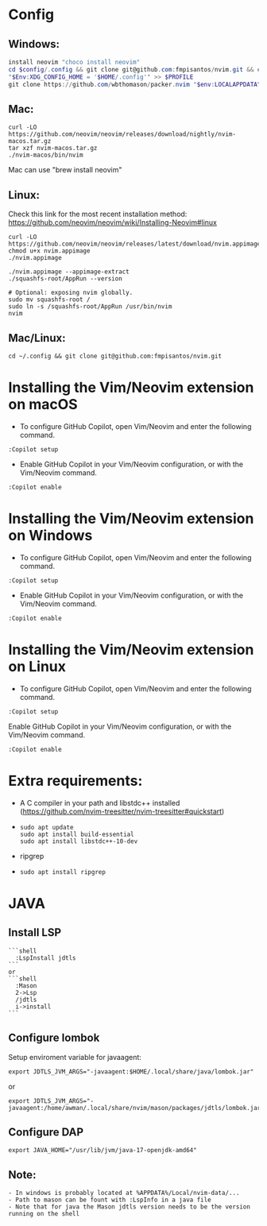 # Config
## Windows: 
```powershell
install neovim "choco install neovim"
cd $config/.config && git clone git@github.com:fmpisantos/nvim.git && cd nvim
"$Env:XDG_CONFIG_HOME = '$HOME/.config'" >> $PROFILE
git clone https://github.com/wbthomason/packer.nvim "$env:LOCALAPPDATA\nvim-data\site\pack\packer\start\packer.nvim"
```
## Mac:
```shell
curl -LO https://github.com/neovim/neovim/releases/download/nightly/nvim-macos.tar.gz
tar xzf nvim-macos.tar.gz
./nvim-macos/bin/nvim
```
Mac can use "brew install neovim"

## Linux:
Check this link for the most recent installation method: https://github.com/neovim/neovim/wiki/Installing-Neovim#linux
```shell
curl -LO https://github.com/neovim/neovim/releases/latest/download/nvim.appimage
chmod u+x nvim.appimage
./nvim.appimage
```

```shell
./nvim.appimage --appimage-extract
./squashfs-root/AppRun --version

# Optional: exposing nvim globally.
sudo mv squashfs-root /
sudo ln -s /squashfs-root/AppRun /usr/bin/nvim
nvim
```

## Mac/Linux:
```shell
cd ~/.config && git clone git@github.com:fmpisantos/nvim.git
```

# Installing the Vim/Neovim extension on macOS

- To configure GitHub Copilot, open Vim/Neovim and enter the following command.

```vim
:Copilot setup
```

- Enable GitHub Copilot in your Vim/Neovim configuration, or with the Vim/Neovim command.

```vim
:Copilot enable
```

# Installing the Vim/Neovim extension on Windows

- To configure GitHub Copilot, open Vim/Neovim and enter the following command.

```vim
:Copilot setup
```

- Enable GitHub Copilot in your Vim/Neovim configuration, or with the Vim/Neovim command.

```vim
:Copilot enable
```

# Installing the Vim/Neovim extension on Linux

- To configure GitHub Copilot, open Vim/Neovim and enter the following command.

```vim
:Copilot setup
```

Enable GitHub Copilot in your Vim/Neovim configuration, or with the Vim/Neovim command.

```vim
:Copilot enable
```

# Extra requirements:
 - A C compiler in your path and libstdc++ installed (https://github.com/nvim-treesitter/nvim-treesitter#quickstart)
  - ```shell
    sudo apt update
    sudo apt install build-essential
    sudo apt install libstdc++-10-dev
    ```  
 - ripgrep
  - ```shell
    sudo apt install ripgrep
    ```
# JAVA
  ## Install LSP
    ```shell
      :LspInstall jdtls
    ```
    or
    ```shell
      :Mason
      2->Lsp
      /jdtls
      i->install
    ```
  ## Configure lombok
  Setup enviroment variable for javaagent:
  ```shell
  export JDTLS_JVM_ARGS="-javaagent:$HOME/.local/share/java/lombok.jar"
  ```
  or
  ```shell
  export JDTLS_JVM_ARGS="-javaagent:/home/awman/.local/share/nvim/mason/packages/jdtls/lombok.jar"
  ```
  ## Configure DAP
  ```shell
  export JAVA_HOME="/usr/lib/jvm/java-17-openjdk-amd64"
  ```
  ## Note: 
    - In windows is probably located at %APPDATA%/Local/nvim-data/...
    - Path to mason can be fount with :LspInfo in a java file
    - Note that for java the Mason jdtls version needs to be the version running on the shell 

